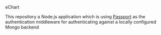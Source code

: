 eChart

This repository a Node.js application which is using [Passport](http://passportjs.org/) as the authentication middleware for authenticating against a locally configured Mongo backend
